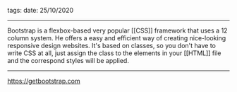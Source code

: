 tags: 
date: 25/10/2020

---

Bootstrap is a flexbox-based very popular [[CSS]] framework that uses a 12 column system. He offers a easy and efficient way of creating nice-looking responsive design websites.
It's based on classes, so you don't have to write CSS at all, just assign the class to the elements in your [[HTML]] file and the correspond styles will be applied.

---
https://getbootstrap.com